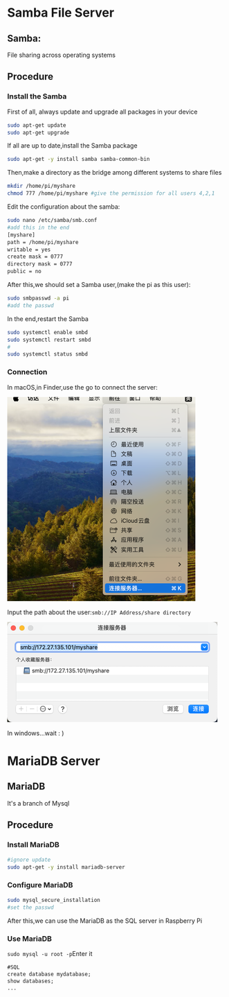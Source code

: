 # Samba File Server

## Samba:

File sharing across operating systems

## Procedure

### Install the Samba

First of all, always update and upgrade all packages in your device

```bash
sudo apt-get update
sudo apt-get upgrade
```

If all are up to date,install the Samba package

```bash
sudo apt-get -y install samba samba-common-bin
```

Then,make a directory as the bridge among different systems to share files

```bash
mkdir /home/pi/myshare
chmod 777 /home/pi/myshare #give the permission for all users 4,2,1
```

Edit the configuration about the samba:

```bash
sudo nano /etc/samba/smb.conf
#add this in the end
[myshare]
path = /home/pi/myshare
writable = yes
create mask = 0777
directory mask = 0777
public = no
```

After this,we should set a Samba user,(make the pi as this user):

```bash
sudo smbpasswd -a pi
#add the passwd
```

In the end,restart the Samba

```bash
sudo systemctl enable smbd
sudo systemctl restart smbd
#
sudo systemctl status smbd
```

### Connection

In macOS,in Finder,use the go to connect the server:

<img src="../../Pic/image-20240112095258135.png" alt="image-20240112095258135" style="zoom:50%;" />

Input the path about the user:`smb://IP Address/share directory`

<img src="../../Pic/image-20240112095330968.png" alt="image-20240112095330968" style="zoom:50%;" />

In windows...wait : )



# MariaDB Server

## MariaDB

It's a branch of Mysql

## Procedure

### Install MariaDB

```bash
#ignore update
sudo apt-get -y install mariadb-server
```

### Configure MariaDB

```bash
sudo mysql_secure_installation
#set the passwd
```

After this,we can use the MariaDB as the SQL server in Raspberry Pi

### Use MariaDB

`sudo mysql -u root -p`Enter it

```mysql
#SQL
create database mydatabase;
show databases;
...
```




